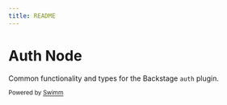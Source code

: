 ```yaml
---
title: README
---
```

# Auth Node

Common functionality and types for the Backstage `auth` plugin.

<SwmMeta version="3.0.0"><sup>Powered by [Swimm](https://app.swimm.io/)</sup></SwmMeta>
